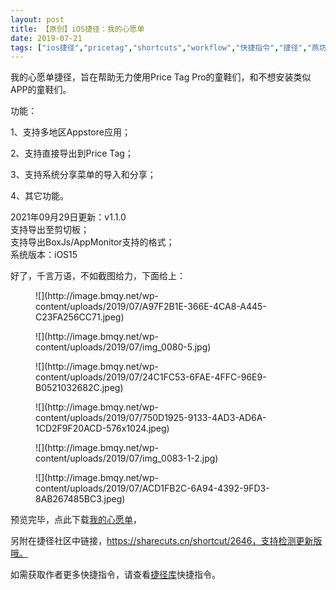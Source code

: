 ```yaml
---
layout: post
title: 【原创】iOS捷径：我的心愿单
date: 2019-07-21
tags: ["ios捷径","pricetag","shortcuts","workflow","快捷指令","捷径","燕坊清作"]
---
```


<!-- wp:paragraph -->

我的心愿单捷径，旨在帮助无力使用Price Tag Pro的童鞋们，和不想安装类似APP的童鞋们。

<!-- /wp:paragraph -->

<!-- wp:paragraph -->

功能：

<!-- /wp:paragraph -->

<!-- wp:paragraph -->

1、支持多地区Appstore应用；

<!-- /wp:paragraph -->

<!-- wp:paragraph -->

2、支持直接导出到Price Tag；

<!-- /wp:paragraph -->

<!-- wp:paragraph -->

3、支持系统分享菜单的导入和分享；

<!-- /wp:paragraph -->

<!-- wp:paragraph -->

4、其它功能。

<!-- /wp:paragraph -->

<!-- wp:paragraph {"textColor":"black"} -->

2021年09月29日更新：v1.1.0  
支持导出至剪切板；  
支持导出BoxJs/AppMonitor支持的格式；  
<span class="has-inline-color has-luminous-vivid-orange-color">系统版本：iOS15</span>

<!-- /wp:paragraph -->

<!-- wp:paragraph -->

好了，千言万语，不如截图给力，下面给上：

<!-- /wp:paragraph -->

<!-- wp:image {"id":1994} -->
<figure class="wp-block-image">![](http://image.bmqy.net/wp-content/uploads/2019/07/A97F2B1E-366E-4CA8-A445-C23FA256CC71.jpeg)</figure>
<!-- /wp:image -->

<!-- wp:image {"id":1979} -->
<figure class="wp-block-image">![](http://image.bmqy.net/wp-content/uploads/2019/07/img_0080-5.jpg)</figure>
<!-- /wp:image -->

<!-- wp:image {"id":1995} -->
<figure class="wp-block-image">![](http://image.bmqy.net/wp-content/uploads/2019/07/24C1FC53-6FAE-4FFC-96E9-B0521032682C.jpeg)</figure>
<!-- /wp:image -->

<!-- wp:image {"id":1996} -->
<figure class="wp-block-image">![](http://image.bmqy.net/wp-content/uploads/2019/07/750D1925-9133-4AD3-AD6A-1CD2F9F20ACD-576x1024.jpeg)</figure>
<!-- /wp:image -->

<!-- wp:image {"id":1986} -->
<figure class="wp-block-image">![](http://image.bmqy.net/wp-content/uploads/2019/07/img_0083-1-2.jpg)</figure>
<!-- /wp:image -->

<!-- wp:image {"id":1997} -->
<figure class="wp-block-image">![](http://image.bmqy.net/wp-content/uploads/2019/07/ACD1FB2C-6A94-4392-9FD3-8AB267485BC3.jpeg)</figure>
<!-- /wp:image -->

<!-- wp:paragraph -->

预览完毕，点此下载[我的心愿单](https://www.icloud.com/shortcuts/aa3e472bde9e43f4bd4510ce2561d860)，

<!-- /wp:paragraph -->

<!-- wp:paragraph -->

另附在捷径社区中链接，https://sharecuts.cn/shortcut/2646，支持检测更新版哦。

<!-- /wp:paragraph -->

<!-- wp:paragraph -->

如需获取作者更多快捷指令，请查看[捷径库](https://www.bmqy.net/2342.html)快捷指令。

<!-- /wp:paragraph -->